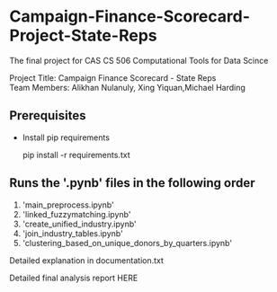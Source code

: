 # Campaign-Finance-Scorecard-Project-State-Reps
The final project for CAS CS 506 Computational Tools for Data Scince

Project Title: Campaign Finance Scorecard - State Reps<br/>
Team Members: Alikhan Nulanuly, Xing Yiquan,Michael Harding

## Prerequisites

* Install pip requirements

    pip install -r requirements.txt
    
## Runs the '.pynb' files in the following order

1. 'main_preprocess.ipynb'
2. 'linked_fuzzymatching.ipynb' 
3. 'create_unified_industry.ipynb' 
4. 'join_industry_tables.ipynb'
5. 'clustering_based_on_unique_donors_by_quarters.ipynb'

Detailed explanation in documentation.txt 

Detailed final analysis report HERE
